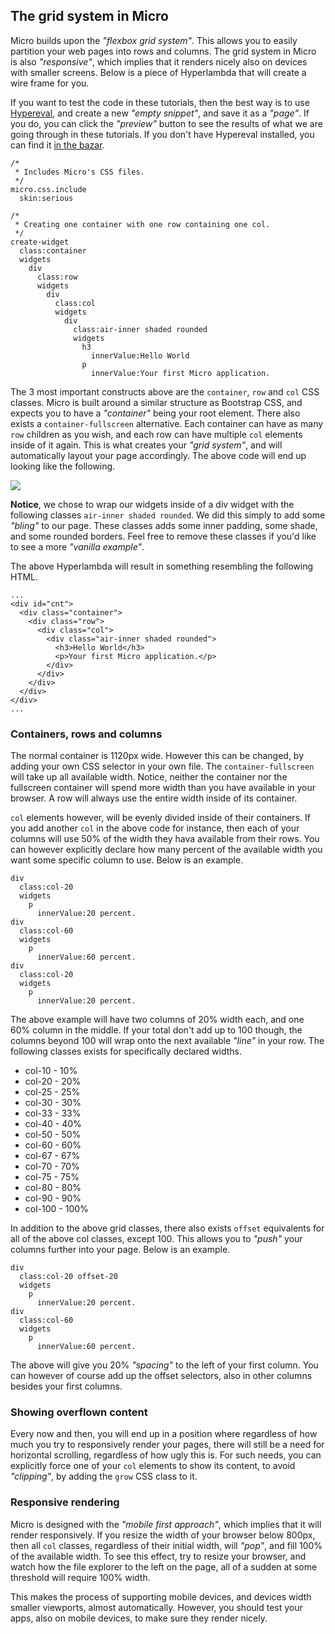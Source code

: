 ## The grid system in Micro

Micro builds upon the _"flexbox grid system"_. This allows you to easily partition your web pages
into rows and columns. The grid system in Micro is also _"responsive"_, which implies that it
renders nicely also on devices with smaller screens. Below is a piece of Hyperlambda that will 
create a wire frame for you.

If you want to test the code in these tutorials, then the best way is to use [Hypereval](/hypereval),
and create a new _"empty snippet"_, and save it as a _"page"_. If you do, you can click the _"preview"_ button
to see the results of what we are going through in these tutorials. If you don't have Hypereval installed,
you can find it [in the bazar](/bazar?app=hypereval).

```hyperlambda
/*
 * Includes Micro's CSS files.
 */
micro.css.include
  skin:serious

/*
 * Creating one container with one row containing one col.
 */
create-widget
  class:container
  widgets
    div
      class:row
      widgets
        div
          class:col
          widgets
            div
              class:air-inner shaded rounded
              widgets
                h3
                  innerValue:Hello World
                p
                  innerValue:Your first Micro application.
```

The 3 most important constructs above are the `container`, `row` and `col` CSS classes. Micro
is built around a similar structure as Bootstrap CSS, and expects you to have a _"container"_ being
your root element. There also exists a `container-fullscreen` alternative. Each container can have 
as many `row` children as you wish, and each row can have multiple `col` elements inside of it again. 
This is what creates your _"grid system"_, and will automatically layout your page accordingly.
The above code will end up looking like the following.

<img style="display:block;margin-left:auto;margin-right:auto;max-width:100%;" src="https://phosphorusfive.files.wordpress.com/2018/01/micro-hello-world-screenshot-2.png" />

**Notice**, we chose to wrap our widgets inside of a div widget with the following classes `air-inner shaded rounded`.
We did this simply to add some _"bling"_ to our page. These classes adds some inner padding, some shade, 
and some rounded borders. Feel free to remove these classes if you'd like to see a more _"vanilla example"_.

The above Hyperlambda will result in something resembling the following HTML.

```htmlmixed
...
<div id="cnt">
  <div class="container">
    <div class="row">
      <div class="col">
        <div class="air-inner shaded rounded">
          <h3>Hello World</h3>
          <p>Your first Micro application.</p>
        </div>
      </div>
    </div>
  </div>
</div>
...
```

### Containers, rows and columns

The normal container is 1120px wide. However this can be changed, by adding your own CSS selector
in your own file. The `container-fullscreen` will take up all available width. Notice, neither
the container nor the fullscreen container will spend more width than you have available in your 
browser. A row will always use the entire width inside of its container.

`col` elements however, will be evenly divided inside of their containers. If you add another `col`
in the above code for instance, then each of your columns will use 50% of the width they hava available
from their rows. You can however explicitly declare how many percent of the available width you want
some specific column to use. Below is an example.

```hyperlambda
div
  class:col-20
  widgets
    p
      innerValue:20 percent.
div
  class:col-60
  widgets
    p
      innerValue:60 percent.
div
  class:col-20
  widgets
    p
      innerValue:20 percent.
```

The above example will have two columns of 20% width each, and one 60% column in the middle. If your
total don't add up to 100 though, the columns beyond 100 will wrap onto the next available _"line"_
in your row. The following classes exists for specifically declared widths.

* col-10 - 10%
* col-20 - 20%
* col-25 - 25%
* col-30 - 30%
* col-33 - 33%
* col-40 - 40%
* col-50 - 50%
* col-60 - 60%
* col-67 - 67%
* col-70 - 70%
* col-75 - 75%
* col-80 - 80%
* col-90 - 90%
* col-100 - 100%

In addition to the above grid classes, there also exists `offset` equivalents for all of the above col classes,
except 100. This allows you to _"push"_ your columns further into your page. Below is an example.

```hyperlambda
div
  class:col-20 offset-20
  widgets
    p
      innerValue:20 percent.
div
  class:col-60
  widgets
    p
      innerValue:60 percent.
```

The above will give you 20% _"spacing"_ to the left of your first column. You can however of course add up
the offset selectors, also in other columns besides your first columns.

### Showing overflown content

Every now and then, you will end up in a position where regardless of how much you try to responsively render
your pages, there will still be a need for horizontal scrolling, regardless of how ugly this is. For such
needs, you can explicitly force one of your `col` elements to show its content, to avoid _"clipping"_, by
adding the `grow` CSS class to it.

### Responsive rendering

Micro is designed with the _"mobile first approach"_, which implies that it will render responsively.
If you resize the width of your browser below 800px, then all `col` classes, regardless of their 
initial width, will _"pop"_, and fill 100% of the available width. To see this effect, try to resize 
your browser, and watch how the file explorer to the left on the page, all of a sudden at some threshold
will require 100% width.

This makes the process of supporting mobile devices, and devices width smaller viewports, almost automatically.
However, you should test your apps, also on mobile devices, to make sure they render nicely.


